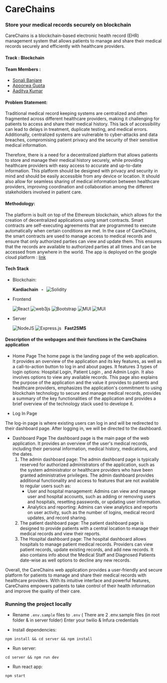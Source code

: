 # CareChains 
<h3> Store your medical records securely on blockchain </h3>
CareChains is a blockchain-based electronic health record (EHR) management system that allows patients  to manage and share their medical records securely and efficiently with healthcare providers. 
 
#### Track : Blockchain
#### Team Members :

- [Sonali Banjare](https://github.com/Sammandy)
- [Apoorwa Gupta](https://github.com/apoorwagupta)
- [Aaditya Kumar](https://github.com/asdfqwert2311)

#### Problem Statement:

Traditional medical record keeping systems are centralized and often fragmented across different healthcare providers, making it challenging for patients to access and share their medical history. This lack of accessibility can lead to delays in treatment, duplicate testing, and medical errors. Additionally, centralized systems are vulnerable to cyber-attacks and data breaches, compromising patient privacy and the security of their sensitive medical information.

Therefore, there is a need for a decentralized platform that allows patients to store and manage their medical history securely, while providing healthcare providers with easy access to accurate and up-to-date information. This platform should be designed with privacy and security in mind and should be easily accessible from any device or location. It should also allow for seamless sharing of medical information between healthcare providers, improving coordination and collaboration among the different stakeholders involved in patient care.

#### Methodology:

The platform is built on top of the Ethereum blockchain, which allows for the creation of decentralized applications using smart contracts. Smart contracts are self-executing agreements that are programmed to execute automatically when certain conditions are met. In the case of CareChains, the smart contracts are used to manage access to medical records and ensure that only authorized parties can view and update them. This ensures that the records are available to authorized parties at all times and can be accessed from anywhere in the world.
The app is deployed on the google cloud platform : [link](https://chatdapps.as.r.appspot.com/)
#### Tech Stack
- Blockchain: 

  <b>Kardiachain &nbsp; - &nbsp; </b><img alt="Solidity" src="https://img.shields.io/badge/Solidity-e6e6e6?style=for-the-badge&logo=solidity&logoColor=black"/>

- Frontend


  <img alt="React" src="https://img.shields.io/badge/react%20-%2320232a.svg?&style=for-the-badge&logo=react&logoColor=%2361DAFB"/> <img alt="web3js" src="https://img.shields.io/badge/web3.js-F16822?style=for-the-badge&logo=web3.js&logoColor=white"/> <img alt="Bootstrap" src="https://img.shields.io/badge/bootstrap%20-%23563D7C.svg?&style=for-the-badge&logo=bootstrap&logoColor=white"/> <img alt="MUI" src="https://img.shields.io/badge/Material%20UI-007FFF?style=for-the-badge&logo=mui&logoColor=white"/> <img alt="MUI" src="https://img.shields.io/badge/styled--components-DB7093?style=for-the-badge&logo=styled-components&logoColor=white"/>

- Server


  <img alt="NodeJS" src="https://img.shields.io/badge/node.js%20-%2343853D.svg?&style=for-the-badge&logo=node.js&logoColor=white"/> <img alt="Express.js" src="https://img.shields.io/badge/express.js%20-%23404d59.svg?&style=for-the-badge"/>
  <b>&nbsp; Fast2SMS &nbsp;</b>

#### Description of the webpages and their functions in the CareChains application
- Home Page
The home page is the landing page of the web application. It provides an overview of the application and its key features, as well as a call-to-action button to log in and about pages. It features 3 types of login options: Hospital Login, Patient Login , and Admin Login. It also involves options to view any available records.
This  page also explains the purpose of the application and the value it provides to patients and healthcare providers, emphasizes the application's commitment to using blockchain technology to secure and manage medical records, provides a summary of the key functionalities of the application and provides a brief overview of the technology stack used to develope it.

- Log In Page

The log-in page is where existing users can log in and will be redirected to their dashboard page. 
After logging in, we will be directed to the dashboard.

- Dashboard Page
The dashboard page is the main page of the web application. It provides an overview of the user's medical records, including their personal information, medical history, medications, and the dates.
  1. The admin dashboard page: The admin dashboard page is typically reserved for authorized administrators of the application, such as the system administrator or healthcare providers who have been granted administrative privileges. The admin dashboard provides additional functionality and access to features that are not available to regular users such as:
      * User and hospital management: Admins can view and manage user and hospital accounts, such as adding or removing users and hospitals, resetting passwords, or updating user information.
      * Analytics and reporting: Admins can view analytics and reports on user activity, such as the number of logins, medical record updates, and record sharing. 
  2. The patient dashboard page: The patient dashboard page is designed to provide patients with a central location to manage their medical records and view their reports. 
  3. The Hospital dashboard page: The hospital dashboard allows hospitals to manage patient medical records. Providers can view patient records, update existing records, and add new records. It also contains info about the Medical Staff and Diagnosed Patients date-wise as well options to decline any new records.


Overall, the CareChains web application provides a user-friendly and secure platform for patients to manage and share their medical records with healthcare providers. With its intuitive interface and powerful features, CareChains empowers patients to take control of their health information and improve the quality of their care.







### Running the project locally

- Rename ```.env.sample``` files to ```.env```
  ( There are 2 .env.sample files (in root folder & in server folder)
  Enter your twilio & Infura credentials
  
- Install dependencies:
```
npm install && cd server && npm install
```

- Run server:
```
cd server && npm run dev
```

- Run react app:
```
npm start
```


